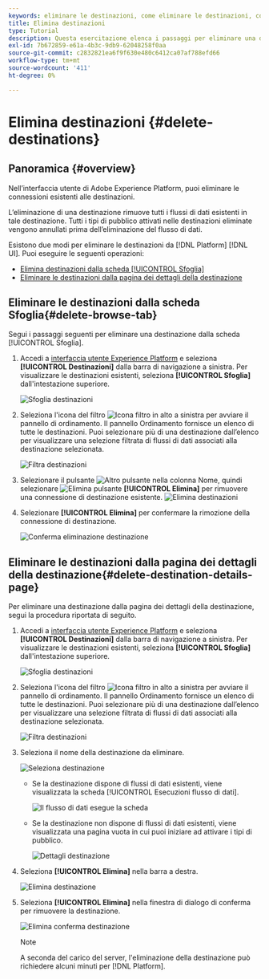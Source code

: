 ```yaml
---
keywords: eliminare le destinazioni, come eliminare le destinazioni, come eliminare la destinazione
title: Elimina destinazioni
type: Tutorial
description: Questa esercitazione elenca i passaggi per eliminare una destinazione esistente nell'interfaccia utente di Adobe Experience Platform
exl-id: 7b672859-e61a-4b3c-9db9-62048258f0aa
source-git-commit: c2832821ea6f9f630e480c6412ca07af788efd66
workflow-type: tm+mt
source-wordcount: '411'
ht-degree: 0%

---
```


# Elimina destinazioni {#delete-destinations}

## Panoramica {#overview}

Nell’interfaccia utente di Adobe Experience Platform, puoi eliminare le connessioni esistenti alle destinazioni.

L’eliminazione di una destinazione rimuove tutti i flussi di dati esistenti in tale destinazione. Tutti i tipi di pubblico attivati nelle destinazioni eliminate vengono annullati prima dell’eliminazione del flusso di dati.

Esistono due modi per eliminare le destinazioni da [!DNL Platform] [!DNL UI]. Puoi eseguire le seguenti operazioni:

* [Elimina destinazioni dalla scheda [!UICONTROL Sfoglia]](#delete-browse-tab)
* [Eliminare le destinazioni dalla pagina dei dettagli della destinazione](#delete-destination-details-page)

## Eliminare le destinazioni dalla scheda Sfoglia{#delete-browse-tab}

Segui i passaggi seguenti per eliminare una destinazione dalla scheda [!UICONTROL Sfoglia].

1. Accedi a [interfaccia utente Experience Platform](https://platform.adobe.com/) e seleziona **[!UICONTROL Destinazioni]** dalla barra di navigazione a sinistra. Per visualizzare le destinazioni esistenti, seleziona **[!UICONTROL Sfoglia]** dall&#39;intestazione superiore.

   ![Sfoglia destinazioni](../assets/ui/delete-destinations/browse-destinations.png)

2. Seleziona l&#39;icona del filtro ![Icona filtro](/help/images/icons/filter.png) in alto a sinistra per avviare il pannello di ordinamento. Il pannello Ordinamento fornisce un elenco di tutte le destinazioni. Puoi selezionare più di una destinazione dall’elenco per visualizzare una selezione filtrata di flussi di dati associati alla destinazione selezionata.

   ![Filtra destinazioni](../assets/ui/delete-destinations/filter-destinations.png)

3. Selezionare il pulsante ![Altro pulsante](/help/images/icons/more.png) nella colonna Nome, quindi selezionare ![Elimina pulsante](/help/images/icons/delete.png) **[!UICONTROL Elimina]** per rimuovere una connessione di destinazione esistente.
   ![Elimina destinazioni](../assets/ui/delete-destinations/delete-destinations.png)

4. Selezionare **[!UICONTROL Elimina]** per confermare la rimozione della connessione di destinazione.

   ![Conferma eliminazione destinazione](../assets/ui/delete-destinations/delete-destinations-confirm.png)

## Eliminare le destinazioni dalla pagina dei dettagli della destinazione{#delete-destination-details-page}

Per eliminare una destinazione dalla pagina dei dettagli della destinazione, segui la procedura riportata di seguito.

1. Accedi a [interfaccia utente Experience Platform](https://platform.adobe.com/) e seleziona **[!UICONTROL Destinazioni]** dalla barra di navigazione a sinistra. Per visualizzare le destinazioni esistenti, seleziona **[!UICONTROL Sfoglia]** dall&#39;intestazione superiore.

   ![Sfoglia destinazioni](../assets/ui/delete-destinations/browse-destinations.png)

2. Seleziona l&#39;icona del filtro ![Icona filtro](/help/images/icons/filter.png) in alto a sinistra per avviare il pannello di ordinamento. Il pannello Ordinamento fornisce un elenco di tutte le destinazioni. Puoi selezionare più di una destinazione dall’elenco per visualizzare una selezione filtrata di flussi di dati associati alla destinazione selezionata.

   ![Filtra destinazioni](../assets/ui/delete-destinations/filter-destinations.png)

3. Seleziona il nome della destinazione da eliminare.

   ![Seleziona destinazione](../assets/ui/delete-destinations/delete-destination-select.png)

   * Se la destinazione dispone di flussi di dati esistenti, viene visualizzata la scheda [!UICONTROL Esecuzioni flusso di dati].

     ![Il flusso di dati esegue la scheda](../assets/ui/delete-destinations/destination-details-dataflows.png)

   * Se la destinazione non dispone di flussi di dati esistenti, viene visualizzata una pagina vuota in cui puoi iniziare ad attivare i tipi di pubblico.

     ![Dettagli destinazione](../assets/ui/delete-destinations/destination-details-empty.png)

4. Seleziona **[!UICONTROL Elimina]** nella barra a destra.

   ![Elimina destinazione](../assets/ui/delete-destinations/delete-destinations-button.png)

5. Seleziona **[!UICONTROL Elimina]** nella finestra di dialogo di conferma per rimuovere la destinazione.

   ![Elimina conferma destinazione](..//assets/ui/delete-destinations/delete-destinations-delete.png)

   >[!NOTE]
   >
   >A seconda del carico del server, l&#39;eliminazione della destinazione può richiedere alcuni minuti per [!DNL Platform].
